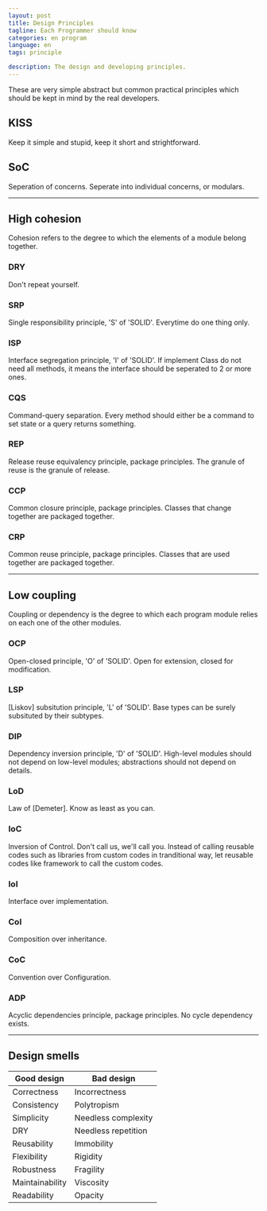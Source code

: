 ```yaml
---
layout: post
title: Design Principles
tagline: Each Programmer should know
categories: en program
language: en
tags: principle

description: The design and developing principles.
---
```


These are very simple abstract but common practical principles which should be kept in mind by the real developers.

## KISS ##
Keep it simple and stupid, keep it short and strightforward.

## SoC ##
Seperation of concerns. Seperate into individual concerns, or modulars.


- - -
## High cohesion ##

Cohesion refers to the degree to which the elements of a module belong together.

### DRY ###
Don't repeat yourself.

### SRP ###
Single responsibility principle, 'S' of 'SOLID'. Everytime do one thing only.

### ISP ###
Interface segregation principle, 'I' of 'SOLID'. If implement Class do not need all methods, it means the interface should be seperated to 2 or more ones.

### CQS ###
Command-query separation. Every method should either be a command to set state or a query returns something.

### REP ###
Release reuse equivalency principle, package principles. The granule of reuse is the granule of release.

### CCP ###
Common closure principle, package principles. Classes that change together are packaged together.

### CRP ###
Common reuse principle, package principles. Classes that are used together are packaged together.


- - -
## Low coupling ##

Coupling or dependency is the degree to which each program module relies on each one of the other modules.

### OCP ###
Open-closed principle, 'O' of 'SOLID'. Open for extension, closed for modification.

### LSP ###
[Liskov] subsitution principle, 'L' of 'SOLID'. Base types can be surely subsituted by their subtypes.

### DIP ###
Dependency inversion principle, 'D' of 'SOLID'. High-level modules should not depend on low-level modules; abstractions should not depend on details.

### LoD ###
Law of [Demeter]. Know as least as you can.

### IoC ###
Inversion of Control. Don't call us, we'll call you. Instead of calling reusable codes such as libraries from custom codes in tranditional way, let reusable codes like framework to call the custom codes.

### IoI ###
Interface over implementation.

### CoI ###
Composition over inheritance.

### CoC ###
Convention over Configuration.

### ADP ###
Acyclic dependencies principle, package principles. No cycle dependency exists.


- - -
## Design smells ##

Good design     | Bad design
--------------- | -------------
Correctness     | Incorrectness
Consistency     | Polytropism
Simplicity      | Needless complexity
DRY             | Needless repetition
Reusability     | Immobility
Flexibility     | Rigidity
Robustness      | Fragility
Maintainability | Viscosity
Readability     | Opacity